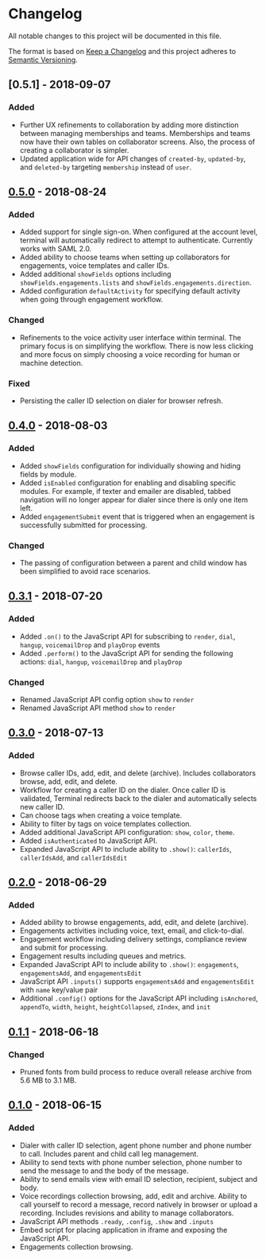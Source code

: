 # Changelog
All notable changes to this project will be documented in this file.

The format is based on [Keep a Changelog](http://keepachangelog.com/en/1.0.0/)
and this project adheres to [Semantic Versioning](http://semver.org/spec/v2.0.0.html).

## [0.5.1] - 2018-09-07
### Added
- Further UX refinements to collaboration by adding more distinction between managing memberships and teams. Memberships and teams now have their own tables on collaborator screens. Also, the process of creating a collaborator is simpler.
- Updated application wide for  API changes of `created-by`, `updated-by`, and `deleted-by` targeting `membership` instead of `user`.

## [0.5.0] - 2018-08-24
### Added
- Added support for single sign-on. When configured at the account level, terminal will automatically redirect to attempt to authenticate. Currently works with SAML 2.0.
- Added ability to choose teams when setting up collaborators for engagements, voice templates and caller IDs.
- Added additional `showFields` options including `showFields.engagements.lists` and `showFields.engagements.direction`.
- Added configuration `defaultActivity` for specifying default activity when going through engagement workflow.

### Changed
- Refinements to the voice activity user interface within terminal. The primary focus is on simplifying the workflow. There is now less clicking and more focus on simply choosing a voice recording for human or machine detection.

### Fixed
- Persisting the caller ID selection on dialer for browser refresh.

## [0.4.0] - 2018-08-03
### Added
- Added `showFields` configuration for individually showing and hiding fields by module.
- Added `isEnabled` configuration for enabling and disabling specific modules. For example, if texter and emailer are disabled, tabbed navigation will no longer appear for dialer since there is only one item left.
- Added `engagementSubmit` event that is triggered when an engagement is successfully submitted for processing.

### Changed
- The passing of configuration between a parent and child window has been simplified to avoid race scenarios.

## [0.3.1] - 2018-07-20
### Added
- Added `.on()` to the JavaScript API for subscribing to `render`, `dial`, `hangup`, `voicemailDrop` and `playDrop` events
- Added `.perform()` to the JavaScript API for sending the following actions:  `dial`, `hangup`, `voicemailDrop` and `playDrop`

### Changed
- Renamed JavaScript API config option `show` to `render`
- Renamed JavaScript API method `show` to `render`

## [0.3.0] - 2018-07-13
### Added
- Browse caller IDs, add, edit, and delete (archive). Includes collaborators browse, add, edit, and delete.
- Workflow for creating a caller ID on the dialer. Once caller ID is validated, Terminal redirects back to the dialer and automatically selects new caller ID.
- Can choose tags when creating a voice template.
- Ability to filter by tags on voice templates collection.
- Added additional JavaScript API configuration: `show`, `color`, `theme`.
- Added `isAuthenticated` to JavaScript API.
- Expanded JavaScript API to include ability to `.show()`: `callerIds`, `callerIdsAdd`, and `callerIdsEdit`

## [0.2.0] - 2018-06-29
### Added
- Added ability to browse engagements, add, edit, and delete (archive).
- Engagements activities including voice, text, email, and click-to-dial.
- Engagement workflow including delivery settings, compliance review and submit for processing.
- Engagement results including queues and metrics.
- Expanded JavaScript API to include ability to `.show()`: `engagements`, `engagementsAdd`, and `engagementsEdit`
- JavaScript API `.inputs()` supports `engagementsAdd` and `engagementsEdit` with `name` key/value pair
- Additional `.config()` options for the JavaScript API including `isAnchored`, `appendTo`, `width`, `height`, `heightCollapsed`, `zIndex`, and `init`

## [0.1.1] - 2018-06-18
### Changed
- Pruned fonts from build process to reduce overall release archive from 5.6 MB to 3.1 MB.

## [0.1.0] - 2018-06-15
### Added
- Dialer with caller ID selection, agent phone number and phone number to call. Includes parent and child call leg management.
- Ability to send texts with phone number selection, phone number to send the message to and the body of the message.
- Ability to send emails view with email ID selection, recipient, subject and body.
- Voice recordings collection browsing, add, edit and archive. Ability to call yourself to record a message, record natively in browser or upload a recording. Includes revisions and ability to manage collaborators.
- JavaScript API methods `.ready`, `.config`, `.show` and `.inputs`
- Embed script for placing application in iframe and exposing the JavaScript API.
- Engagements collection browsing.

[0.5.0]: https://github.com/omnigage/omnigage-terminal.js/releases/tag/0.5.0
[0.4.0]: https://github.com/omnigage/omnigage-terminal.js/releases/tag/0.4.0
[0.3.1]: https://github.com/omnigage/omnigage-terminal.js/releases/tag/0.3.1
[0.3.0]: https://github.com/omnigage/omnigage-terminal.js/releases/tag/0.3.0
[0.2.0]: https://github.com/omnigage/omnigage-terminal.js/releases/tag/0.2.0
[0.1.1]: https://github.com/omnigage/omnigage-terminal.js/releases/tag/0.1.1
[0.1.0]: https://github.com/omnigage/omnigage-terminal.js/releases/tag/0.1.0
